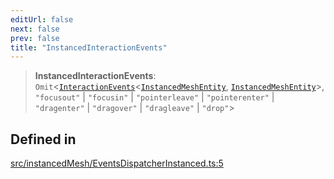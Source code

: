 ```yaml
---
editUrl: false
next: false
prev: false
title: "InstancedInteractionEvents"
---
```


> **InstancedInteractionEvents**: `Omit`\<[`InteractionEvents`](/three.ez/api/interfaces/interactionevents/)\<[`InstancedMeshEntity`](/three.ez/api/classes/instancedmeshentity/), [`InstancedMeshEntity`](/three.ez/api/classes/instancedmeshentity/)\>, `"focusout"` \| `"focusin"` \| `"pointerleave"` \| `"pointerenter"` \| `"dragenter"` \| `"dragover"` \| `"dragleave"` \| `"drop"`\>

## Defined in

[src/instancedMesh/EventsDispatcherInstanced.ts:5](https://github.com/agargaro/three.ez/blob/6a659b7871154988e88d8973e76bf92863e7cc6e/src/instancedMesh/EventsDispatcherInstanced.ts#L5)
